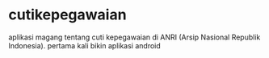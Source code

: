 # cutikepegawaian
aplikasi magang tentang cuti kepegawaian di ANRI (Arsip Nasional Republik Indonesia). pertama kali bikin aplikasi android
